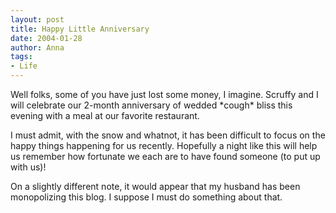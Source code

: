 ```yaml
---
layout: post
title: Happy Little Anniversary
date: 2004-01-28
author: Anna
tags:
- Life
---
```


<p>Well folks, some of you have just lost some money, I imagine.
Scruffy and I will celebrate our 2-month anniversary of wedded *cough*
bliss this evening with a meal at our favorite restaurant. </p>
<p>I must admit, with the snow and whatnot, it has been difficult to
focus on the happy things happening for us recently. Hopefully a night
like this will help us remember how fortunate we each are to have found
someone (to put up with us)!</p>
<p>On a slightly different note, it would appear that my husband has
been monopolizing this blog. I suppose I must do something about
that.</p>